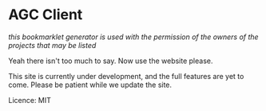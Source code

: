 # AGC Client

*this bookmarklet generator is used with the permission of the owners of the projects that may be listed*

Yeah there isn't too much to say. Now use the website please.

This site is currently under development, and the full features are yet to come. Please be patient while we update the site.

Licence: MIT
